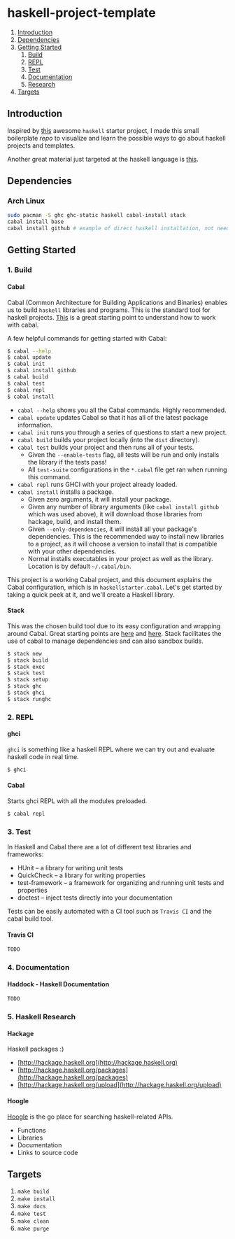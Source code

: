 # haskell-project-template

1. [Introduction](#Introduction)
2. [Dependencies](#deps)
3. [Getting Started](#start)
    1. [Build](#build)
    2. [REPL](#repl)
    3. [Test](#test)
    4. [Documentation](#docs)
    5. [Research](#search)
4. [Targets](#targets)

<a name="Introduction"/>

## Introduction
Inspired by [this](https://github.com/joshcough/HaskellStarter#getting-started-with-this-project) awesome `haskell` starter project, 
I made this small boilerplate *repo* to visualize and learn the possible ways to go about haskell projects and templates.

Another great material just targeted at the haskell language is [this](https://github.com/joshcough/HaskellStarter#getting-started-with-this-project).

<a name="deps"/>

## Dependencies
### Arch Linux
```sh
sudo pacman -S ghc ghc-static haskell cabal-install stack
cabal install base
cabal install github # example of direct haskell installation, not needed here
```

<a name="start"/>

## Getting Started

<a name="build"/>

### 1. Build
#### Cabal
Cabal (Common Architecture for Building Applications and Binaries) enables us to 
build `haskell` libraries and programs. This is the standard tool for haskell projects.
[This](https://www.haskell.org/cabal/) is a great starting point to understand how to work with cabal.

A few helpful commands for getting started with Cabal:

```sh
$ cabal --help
$ cabal update
$ cabal init
$ cabal install github
$ cabal build
$ cabal test
$ cabal repl
$ cabal install
```

* `cabal --help` shows you all the Cabal commands. Highly recommended.
* `cabal update` updates Cabal so that it has all of the latest package information.
* `cabal init` runs you through a series of questions to start a new project.
* `cabal build` builds your project locally (into the `dist` directory).
* `cabal test` builds your project and then runs all of your tests.
    * Given the `--enable-tests` flag, all tests will be run and only installs the library if the tests pass!
    * All `test-suite` configurations in the `*.cabal` file get ran when running this command.
* `cabal repl` runs GHCI with your project already loaded.
* `cabal install` installs a package.
  * Given zero arguments, it will install your package.
  * Given any number of library arguments (like `cabal install github` which was used above), it will download those libraries from hackage, build, and install them.
  * Given `--only-dependencies`, it will install all your package's dependencies.  This is the recommended way to install new libraries to a project, as it will choose a version to install that is compatible with your other dependencies.
  * Normal installs executables in your project as well as the library. Location is by default `~/.cabal/bin`.

This project is a working Cabal project, and this document explains the Cabal configuration, which is in `haskellstarter.cabal`. Let's get started by taking a quick peek at it, and we'll create a Haskell library.

#### Stack
This was the chosen build tool due to its easy configuration and wrapping around Cabal. Great starting 
points are [here](https://docs.haskellstack.org/en/stable/README/) and [here](https://docs.haskellstack.org/en/stable/GUIDE/). Stack 
facilitates the use of cabal to manage dependencies and can also sandbox builds.

```sh
$ stack new
$ stack build
$ stack exec
$ stack test
$ stack setup
$ stack ghc 
$ stack ghci
$ stack runghc
```

<a name="repl"/>

### 2. REPL
#### ghci
`ghci` is something like a haskell REPL where we can try out and evaluate haskell code in real time.
```sh
$ ghci
```

#### Cabal
Starts ghci REPL with all the modules preloaded.
```sh
$ cabal repl
```

<a name="test"/>

### 3. Test
In Haskell and Cabal there are a lot of different test libraries and frameworks:

- HUnit – a library for writing unit tests
- QuickCheck – a library for writing properties
- test-framework – a framework for organizing and running unit tests and properties
- doctest – inject tests directly into your documentation

Tests can be easily automated with a CI tool such as `Travis CI` and the cabal build 
tool.

#### Travis CI
```sh
TODO
```

<a name="docs"/>

### 4. Documentation
#### Haddock - Haskell Documentation
```sh
TODO
```

<a name="search"/>

### 5. Haskell Research
#### Hackage
Haskell packages :)

- [http://hackage.haskell.org](http://hackage.haskell.org)
- [http://hackage.haskell.org/packages](http://hackage.haskell.org/packages)
- [http://hackage.haskell.org/upload](http://hackage.haskell.org/upload)

#### Hoogle
[Hoogle](https://hoogle.haskell.org/) is the go place for searching haskell-related APIs.

- Functions 
- Libraries 
- Documentation 
- Links to source code

<a name="targets"/>

## Targets
1. `make build`
1. `make install`
1. `make docs`
1. `make test`
1. `make clean`
1. `make purge`
